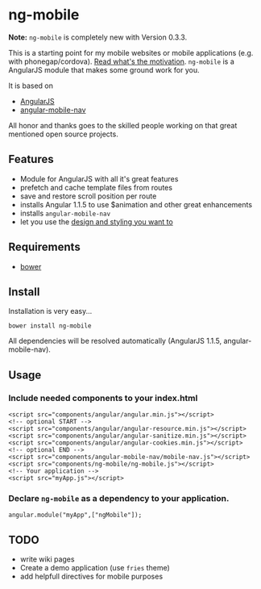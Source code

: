 # ng-mobile

**Note:** ``ng-mobile`` is completely new with Version 0.3.3.

This is a starting point for my mobile websites or mobile applications (e.g. with phonegap/cordova). [Read what's the motivation](wiki/motivation).
`ng-mobile` is a AngularJS module that makes some ground work for you. 

It is based on

  * [AngularJS](http://www.angularjs.org)
  * [angular-mobile-nav](https://github.com/ajoslin/angular-mobile-nav)

All honor and thanks goes to the skilled people working on that great mentioned open source projects.

## Features

  * Module for AngularJS with all it's great features
  * prefetch and cache template files from routes
  * save and restore scroll position per route
  * installs Angular 1.1.5 to use $animation and other great enhancements
  * installs `angular-mobile-nav`
  * let you use the [design and styling you want to](wiki/Themes-you-could-use-for-your-next-mobile-application)

## Requirements

  * [bower](http://bower.io/)

## Install
Installation is very easy...

    bower install ng-mobile

All dependencies will be resolved automatically (AngularJS 1.1.5, angular-mobile-nav).

## Usage

### Include needed components to your index.html

	<script src="components/angular/angular.min.js"></script>
	<!-- optional START -->
	<script src="components/angular/angular-resource.min.js"></script>
	<script src="components/angular/angular-sanitize.min.js"></script>
	<script src="components/angular/angular-cookies.min.js"></script>
	<!-- optional END -->
	<script src="components/angular-mobile-nav/mobile-nav.js"></script>
	<script src="components/ng-mobile/ng-mobile.js"></script>
	<!-- Your application -->
	<script src="myApp.js"></script>


### Declare `ng-mobile` as a dependency to your application.

    angular.module("myApp",["ngMobile"]);

## TODO
* write wiki pages 
* Create a demo application (use `fries` theme)
* add helpfull directives for mobile purposes
